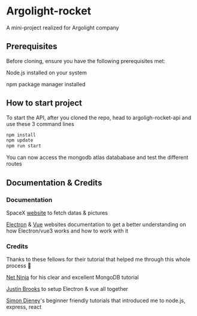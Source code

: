 # Argolight-rocket
A mini-project realized for Argolight company

## Prerequisites

Before cloning, ensure you have the following prerequisites met:

Node.js installed on your system

npm package manager installed

## How to start project

To start the API, after you cloned the repo, head to argoligh-rocket-api and use these 3 command lines

```cmd
npm install
npm update
npm run start
```

You can now access the mongodb atlas datababase and test the different routes

## Documentation & Credits
### Documentation

SpaceX <a href="https://www.spacex.com/">website</a> to fetch datas & pictures

<a href="https://www.electronjs.org/fr/docs/latest/tutorial/tutorial-first-app">Electron</a> & <a href="https://vuejs.org/guide/introduction.html">Vue</a> websites documentation to get a better understanding on how Electron/vue3 works and how to work with it

### Credits
Thanks to these fellows for their tutorial that helped me through this whole process 🙏

<a href="https://www.youtube.com/watch?v=ExcRbA7fy_A&list=PL4cUxeGkcC9h77dJ-QJlwGlZlTd4ecZOA&index=1">Net Ninja</a> for his clear and excellent MongoDB tutorial

<a href="https://www.youtube.com/watch?v=LnRCX074VfA">Justin Brooks<a/> to setup Electron & vue all together

<a href="https://www.youtube.com/watch?v=NRxzvpdduvQ">Simon Dieney</a>'s beginner friendly tutorials that introduced me to node.js, express, react
